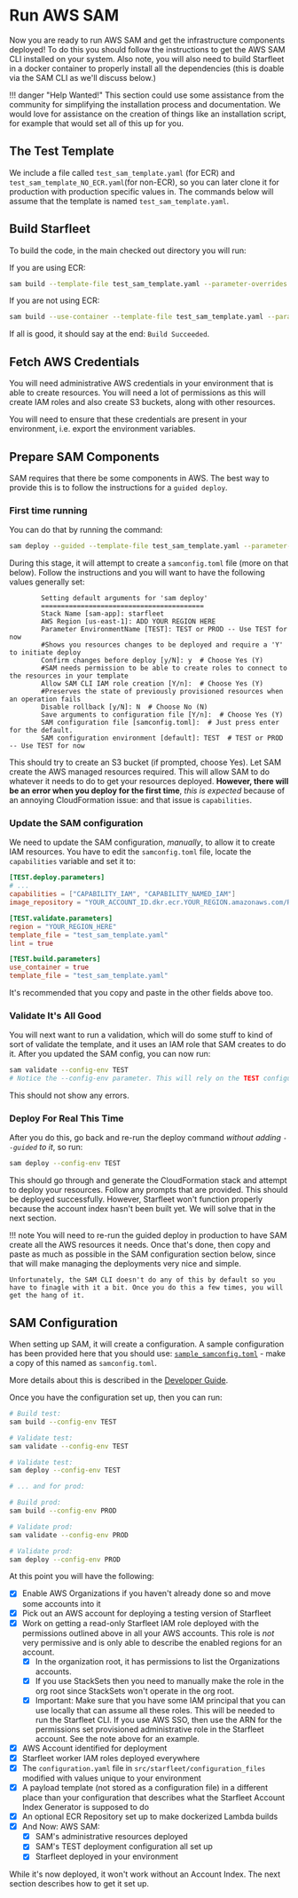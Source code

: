 # Run AWS SAM

Now you are ready to run AWS SAM and get the infrastructure components deployed! To do this you should follow the instructions to get the AWS SAM CLI installed on your system. Also note, you will also need to build Starfleet in a docker container to properly install all the dependencies (this is doable via the SAM CLI as we'll discuss below.)

!!! danger "Help Wanted!"
    This section could use some assistance from the community for simplifying the installation process and documentation. We would love for assistance on the creation of things like an installation script, for example that would set all of this up for you.

## The Test Template
We include a file called `test_sam_template.yaml` (for ECR) and `test_sam_template_NO_ECR.yaml`(for non-ECR), so you can later clone it for production with production specific values in. The commands below will assume that the template is named `test_sam_template.yaml`.

## Build Starfleet
To build the code, in the main checked out directory you will run:

If you are using ECR:
```bash
sam build --template-file test_sam_template.yaml --parameter-overrides ParameterKey=EnvironmentName,ParameterValue=TEST
```

If you are not using ECR:
```bash
sam build --use-container --template-file test_sam_template.yaml --parameter-overrides ParameterKey=EnvironmentName,ParameterValue=TEST
```

If all is good, it should say at the end: `Build Succeeded`.

## Fetch AWS Credentials
You will need administrative AWS credentials in your environment that is able to create resources. You will need a lot of permissions as this will create IAM roles and also create S3 buckets, along with other resources.

You will need to ensure that these credentials are present in your environment, i.e. export the environment variables.

## Prepare SAM Components
SAM requires that there be some components in AWS. The best way to provide this is to follow the instructions for a `guided deploy`.

### First time running
You can do that by running the command:
```bash
sam deploy --guided --template-file test_sam_template.yaml --parameter-overrides ParameterKey=EnvironmentName,ParameterValue=TEST
```

During this stage, it will attempt to create a `samconfig.toml` file (more on that below). Follow the instructions and you will want to have the following values generally set:

```
        Setting default arguments for 'sam deploy'
        =========================================
        Stack Name [sam-app]: starfleet
        AWS Region [us-east-1]: ADD YOUR REGION HERE
        Parameter EnvironmentName [TEST]: TEST or PROD -- Use TEST for now
        #Shows you resources changes to be deployed and require a 'Y' to initiate deploy
        Confirm changes before deploy [y/N]: y  # Choose Yes (Y)
        #SAM needs permission to be able to create roles to connect to the resources in your template
        Allow SAM CLI IAM role creation [Y/n]:  # Choose Yes (Y)
        #Preserves the state of previously provisioned resources when an operation fails
        Disable rollback [y/N]: N  # Choose No (N)
        Save arguments to configuration file [Y/n]:  # Choose Yes (Y)
        SAM configuration file [samconfig.toml]:  # Just press enter for the default.
        SAM configuration environment [default]: TEST  # TEST or PROD -- Use TEST for now
```

This should try to create an S3 bucket (if prompted, choose Yes). Let SAM create the AWS managed resources required. This will allow SAM to do whatever it needs to do to get your resources deployed. **However, there will be an error when you deploy for the first time**, _this is expected_ because of an annoying CloudFormation issue: and that issue is `capabilities`.

### Update the SAM configuration
We need to update the SAM configuration, _manually_, to allow it to create IAM resources. You have to edit the `samconfig.toml` file, locate the `capabilities` variable and set it to:

```toml
[TEST.deploy.parameters]
# ...
capabilities = ["CAPABILITY_IAM", "CAPABILITY_NAMED_IAM"]
image_repository = "YOUR_ACCOUNT_ID.dkr.ecr.YOUR_REGION.amazonaws.com/REPO_NAME -- if you are using ECR"

[TEST.validate.parameters]
region = "YOUR_REGION_HERE"
template_file = "test_sam_template.yaml"
lint = true

[TEST.build.parameters]
use_container = true
template_file = "test_sam_template.yaml"
```

It's recommended that you copy and paste in the other fields above too.

### Validate It's All Good
You will next want to run a validation, which will do some stuff to kind of sort of validate the template, and it uses an IAM role that SAM creates to do it. After you updated the SAM config, you can now run:

```bash
sam validate --config-env TEST
# Notice the --config-env parameter. This will rely on the TEST configuration section in samconfig.toml, which is nice
```

This should not show any errors.

### Deploy For Real This Time
After you do this, go back and re-run the deploy command _without adding `--guided` to it_, so run:

```bash
sam deploy --config-env TEST
```

This should go through and generate the CloudFormation stack and attempt to deploy your resources. Follow any prompts that are provided. This should be deployed successfully. However, Starfleet won't function properly because the account index hasn't been built yet. We will solve that in the next section.

!!! note
    You will need to re-run the guided deploy in production to have SAM create all the AWS resources it needs. Once that's done, then copy and paste as much as possible in the SAM configuration section below, since that will make managing the deployments very nice and simple.

    Unfortunately, the SAM CLI doesn't do any of this by default so you have to finagle with it a bit. Once you do this a few times, you will get the hang of it.

## SAM Configuration
When setting up SAM, it will create a configuration. A sample configuration has been provided here that you should use: [`sample_samconfig.toml`](https://github.com/gemini-oss/starfleet/blob/main/sample_samconfig.toml) - make a copy of this named as `samconfig.toml`.

More details about this is described in the [Developer Guide](../developerGuide/SAMConfiguration.md#sam-config).

Once you have the configuration set up, then you can run:

```bash
# Build test:
sam build --config-env TEST

# Validate test:
sam validate --config-env TEST

# Validate test:
sam deploy --config-env TEST

# ... and for prod:

# Build prod:
sam build --config-env PROD

# Validate prod:
sam validate --config-env PROD

# Validate prod:
sam deploy --config-env PROD
```

At this point you will have the following:

- [x] Enable AWS Organizations if you haven't already done so and move some accounts into it
- [x] Pick out an AWS account for deploying a testing version of Starfleet
- [x] Work on getting a read-only Starfleet IAM role deployed with the permissions outlined above in all your AWS accounts. This role is _not_ very permissive and is only able to describe the enabled regions for an account.
    - [x] In the organization root, it has permissions to list the Organizations accounts.
    - [x] If you use StackSets then you need to manually make the role in the org root since StackSets won't operate in the org root.
    - [x] Important: Make sure that you have some IAM principal that you can use locally that can assume all these roles. This will be needed to run the Starfleet CLI. If you use AWS SSO, then use the ARN for the permissions set provisioned administrative role in the Starfleet account. See the note above for an example.
- [x] AWS Account identified for deployment
- [x] Starfleet worker IAM roles deployed everywhere
- [x] The `configuration.yaml` file in `src/starfleet/configuration_files` modified with values unique to your environment
- [x] A payload template (not stored as a configuration file) in a different place than your configuration that describes what the Starfleet Account Index Generator is supposed to do
- [x] An optional ECR Repository set up to make dockerized Lambda builds
- [x] And Now: AWS SAM:
    - [x] SAM's administrative resources deployed
    - [x] SAM's TEST deployment configuration all set up
    - [x] Starfleet deployed in your environment

While it's now deployed, it won't work without an Account Index. The next section describes how to get it set up.
